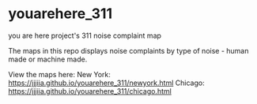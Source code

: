 # youarehere_311
you are here project's 311 noise complaint map

The maps in this repo displays noise complaints by type of noise - human made or machine made.

View the maps here:
New York: https://jjjiia.github.io/youarehere_311/newyork.html
Chicago: https://jjjiia.github.io/youarehere_311/chicago.html
